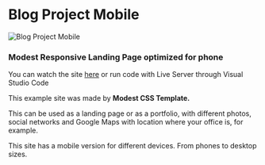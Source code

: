 # Blog Project Mobile

![Blog Project Mobile](https://user-images.githubusercontent.com/111534055/225522597-9a6cfa8d-5e79-4ff6-a66b-154bbe7f8717.gif)

### Modest Responsive Landing Page optimized for phone

You can watch the site [here](https://levvaschenko.github.io/blog-project-mobile/) or run code with Live Server through Visual Studio Code

This example site was made by **Modest CSS Template.**

This can be used as a landing page or as a portfolio, with different photos, social networks and Google Maps with location where your office is, for example.

This site has a mobile version for different devices. From phones to desktop sizes.
